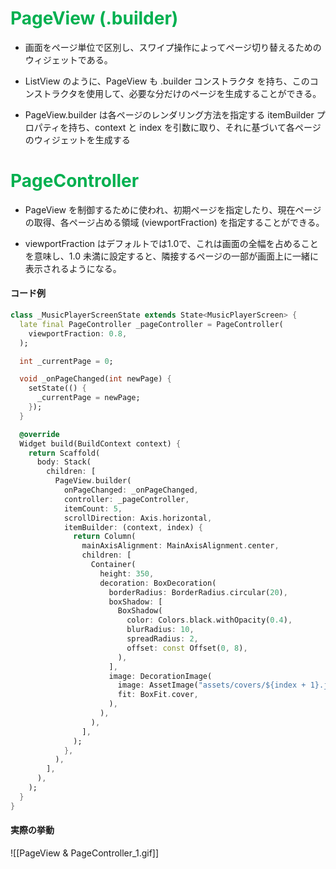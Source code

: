 
# <font color="#00b050">PageView (.builder)</font>

- 画面をページ単位で区別し、スワイプ操作によってページ切り替えるためのウィジェットである。

- ListView のように、PageView も .builder コンストラクタ を持ち、このコンストラクタを使用して、必要な分だけのページを生成することができる。

- PageView.builder は各ページのレンダリング方法を指定する itemBuilder プロパティを持ち、context と index を引数に取り、それに基づいて各ページのウィジェットを生成する

# <font color="#00b050">PageController</font>

- PageView を制御するために使われ、初期ページを指定したり、現在ページの取得、各ページ占める領域 (viewportFraction) を指定することができる。

- viewportFraction はデフォルトでは1.0で、これは画面の全幅を占めることを意味し、1.0 未満に設定すると、隣接するページの一部が画面上に一緒に表示されるようになる。

#### コード例
```dart
class _MusicPlayerScreenState extends State<MusicPlayerScreen> {
  late final PageController _pageController = PageController(
    viewportFraction: 0.8,
  );

  int _currentPage = 0;

  void _onPageChanged(int newPage) {
    setState(() {
      _currentPage = newPage;
    });
  }

  @override
  Widget build(BuildContext context) {
    return Scaffold(
      body: Stack(
        children: [
          PageView.builder(
            onPageChanged: _onPageChanged,
            controller: _pageController,
            itemCount: 5,
            scrollDirection: Axis.horizontal,
            itemBuilder: (context, index) {
              return Column(
                mainAxisAlignment: MainAxisAlignment.center,
                children: [
                  Container(
                    height: 350,
                    decoration: BoxDecoration(
                      borderRadius: BorderRadius.circular(20),
                      boxShadow: [
                        BoxShadow(
                          color: Colors.black.withOpacity(0.4),
                          blurRadius: 10,
                          spreadRadius: 2,
                          offset: const Offset(0, 8),
                        ),
                      ],
                      image: DecorationImage(
                        image: AssetImage("assets/covers/${index + 1}.jpg"),
                        fit: BoxFit.cover,
                      ),
                    ),
                  ),
                ],
              );
            },
          ),
        ],
      ),
    );
  }
}

```

#### 実際の挙動
![[PageView & PageController_1.gif]]